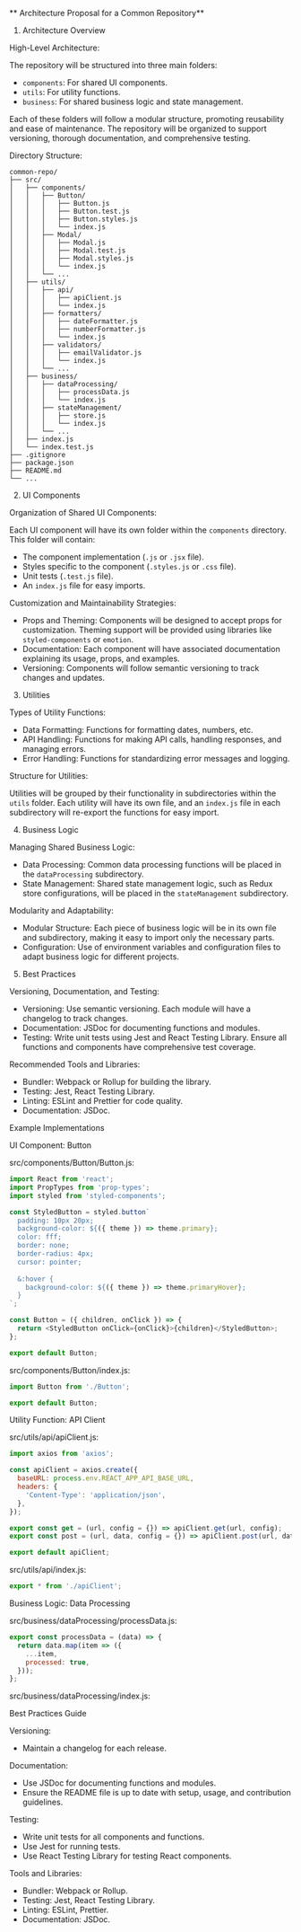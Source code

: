 **
Architecture Proposal for a Common Repository**


1. Architecture Overview

High-Level Architecture:

The repository will be structured into three main folders:
- `components`: For shared UI components.
- `utils`: For utility functions.
- `business`: For shared business logic and state management.

Each of these folders will follow a modular structure, promoting reusability and ease of maintenance. The repository will be organized to support versioning, thorough documentation, and comprehensive testing.

Directory Structure:

```
common-repo/
├── src/
│   ├── components/
│   │   ├── Button/
│   │   │   ├── Button.js
│   │   │   ├── Button.test.js
│   │   │   ├── Button.styles.js
│   │   │   └── index.js
│   │   ├── Modal/
│   │   │   ├── Modal.js
│   │   │   ├── Modal.test.js
│   │   │   ├── Modal.styles.js
│   │   │   └── index.js
│   │   └── ...
│   ├── utils/
│   │   ├── api/
│   │   │   ├── apiClient.js
│   │   │   └── index.js
│   │   ├── formatters/
│   │   │   ├── dateFormatter.js
│   │   │   ├── numberFormatter.js
│   │   │   └── index.js
│   │   ├── validators/
│   │   │   ├── emailValidator.js
│   │   │   └── index.js
│   │   └── ...
│   ├── business/
│   │   ├── dataProcessing/
│   │   │   ├── processData.js
│   │   │   └── index.js
│   │   ├── stateManagement/
│   │   │   ├── store.js
│   │   │   └── index.js
│   │   └── ...
│   ├── index.js
│   └── index.test.js
├── .gitignore
├── package.json
├── README.md
└── ...

```

2. UI Components

Organization of Shared UI Components:

Each UI component will have its own folder within the `components` directory. This folder will contain:
- The component implementation (`.js` or `.jsx` file).
- Styles specific to the component (`.styles.js` or `.css` file).
- Unit tests (`.test.js` file).
- An `index.js` file for easy imports.

Customization and Maintainability Strategies:

- Props and Theming: Components will be designed to accept props for customization. Theming support will be provided using libraries like `styled-components` or `emotion`.
- Documentation: Each component will have associated documentation explaining its usage, props, and examples.
- Versioning: Components will follow semantic versioning to track changes and updates.

3. Utilities

Types of Utility Functions:

- Data Formatting: Functions for formatting dates, numbers, etc.
- API Handling: Functions for making API calls, handling responses, and managing errors.
- Error Handling: Functions for standardizing error messages and logging.

Structure for Utilities:

Utilities will be grouped by their functionality in subdirectories within the `utils` folder. Each utility will have its own file, and an `index.js` file in each subdirectory will re-export the functions for easy import.

4. Business Logic

Managing Shared Business Logic:

- Data Processing: Common data processing functions will be placed in the `dataProcessing` subdirectory.
- State Management: Shared state management logic, such as Redux store configurations, will be placed in the `stateManagement` subdirectory.

Modularity and Adaptability:

- Modular Structure: Each piece of business logic will be in its own file and subdirectory, making it easy to import only the necessary parts.
- Configuration: Use of environment variables and configuration files to adapt business logic for different projects.

5. Best Practices

Versioning, Documentation, and Testing:

- Versioning: Use semantic versioning. Each module will have a changelog to track changes.
- Documentation: JSDoc for documenting functions and modules.
- Testing: Write unit tests using Jest and React Testing Library. Ensure all functions and components have comprehensive test coverage.

Recommended Tools and Libraries:

- Bundler: Webpack or Rollup for building the library.
- Testing: Jest, React Testing Library.
- Linting: ESLint and Prettier for code quality.
- Documentation: JSDoc.

 Example Implementations

 UI Component: Button

src/components/Button/Button.js:

```javascript
import React from 'react';
import PropTypes from 'prop-types';
import styled from 'styled-components';

const StyledButton = styled.button`
  padding: 10px 20px;
  background-color: ${({ theme }) => theme.primary};
  color: fff;
  border: none;
  border-radius: 4px;
  cursor: pointer;
  
  &:hover {
    background-color: ${({ theme }) => theme.primaryHover};
  }
`;

const Button = ({ children, onClick }) => {
  return <StyledButton onClick={onClick}>{children}</StyledButton>;
};

export default Button;
```

src/components/Button/index.js:

```javascript
import Button from './Button';

export default Button;
```

 Utility Function: API Client

src/utils/api/apiClient.js:

```javascript
import axios from 'axios';

const apiClient = axios.create({
  baseURL: process.env.REACT_APP_API_BASE_URL,
  headers: {
    'Content-Type': 'application/json',
  },
});

export const get = (url, config = {}) => apiClient.get(url, config);
export const post = (url, data, config = {}) => apiClient.post(url, data, config);

export default apiClient;
```

src/utils/api/index.js:

```javascript
export * from './apiClient';
```

Business Logic: Data Processing

src/business/dataProcessing/processData.js:

```javascript
export const processData = (data) => {
  return data.map(item => ({
    ...item,
    processed: true,
  }));
};
```

src/business/dataProcessing/index.js:

 Best Practices Guide

Versioning:
- Maintain a changelog for each release.

Documentation:
- Use JSDoc for documenting functions and modules.
- Ensure the README file is up to date with setup, usage, and contribution guidelines.

Testing:
- Write unit tests for all components and functions.
- Use Jest for running tests.
- Use React Testing Library for testing React components.

Tools and Libraries:
- Bundler: Webpack or Rollup.
- Testing: Jest, React Testing Library.
- Linting: ESLint, Prettier.
- Documentation: JSDoc.

